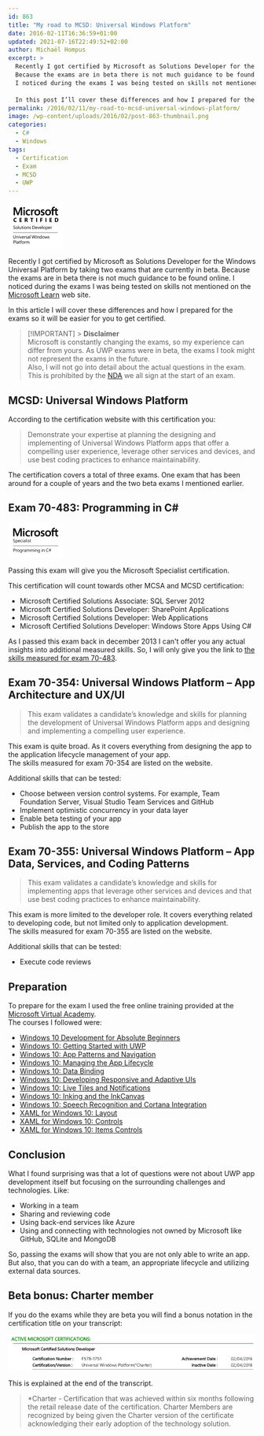 ```yaml
---
id: 863
title: "My road to MCSD: Universal Windows Platform"
date: 2016-02-11T16:36:59+01:00
updated: 2021-07-16T22:49:52+02:00
author: Michaël Hompus
excerpt: >
  Recently I got certified by Microsoft as Solutions Developer for the Windows Universal Platform by taking two exams that are currently in beta.
  Because the exams are in beta there is not much guidance to be found online.
  I noticed during the exams I was being tested on skills not mentioned on the Microsoft Learning web site.

  In this post I’ll cover these differences and how I prepared for the exams so it’ll be easier for you to get certified.
permalink: /2016/02/11/my-road-to-mcsd-universal-windows-platform/
image: /wp-content/uploads/2016/02/post-863-thumbnail.png
categories:
  - C#
  - Windows
tags:
  - Certification
  - Exam
  - MCSD
  - UWP
---
```


![MCSD Universal Windows Platform](/wp-content/uploads/2016/02/MCSD-UniversalWindowsPlatform-smaller-logo.png)

Recently I got certified by Microsoft as Solutions Developer for the Windows Universal Platform by taking two exams that are currently in beta.
Because the exams are in beta there is not much guidance to be found online.
I noticed during the exams I was being tested on skills not mentioned on the [Microsoft Learn](https://learn.microsoft.com/en-us/credentials/) web site.

In this article I will cover these differences and how I prepared for the exams so it will be easier for you to get certified.

<!--more-->

> [!IMPORTANT] > **Disclaimer**  
> Microsoft is constantly changing the exams, so my experience can differ from yours.
> As UWP exams were in beta, the exams I took might not represent the exams in the future.  
> Also, I will not go into detail about the actual questions in the exam.
> This is prohibited by the [NDA](https://learn.microsoft.com/credentials/support/certification-exam-candidate-agreement) we all sign at the start of an exam.

## MCSD: Universal Windows Platform

According to the certification website with this certification you:

> Demonstrate your expertise at planning the designing and implementing of Universal Windows Platform apps that offer a compelling user experience, leverage other services and devices, and use best coding practices to enhance maintainability.

The certification covers a total of three exams. One exam that has been around for a couple of years and the two beta exams I mentioned earlier.

## Exam 70-483: Programming in C#

![Microsoft Specialist Programming in C-Sharp](/wp-content/uploads/2016/02/MS-CSharp-smaller-logo.png)

Passing this exam will give you the Microsoft Specialist certification.

This certification will count towards other MCSA and MCSD certification:

- Microsoft Certified Solutions Associate: SQL Server 2012
- Microsoft Certified Solutions Developer: SharePoint Applications
- Microsoft Certified Solutions Developer: Web Applications
- Microsoft Certified Solutions Developer: Windows Store Apps Using C#

As I passed this exam back in december 2013 I can't offer you any actual insights into additional measured skills.
So, I will only give you the link to [the skills measured for exam 70-483](https://learn.microsoft.com/credentials/certifications/exams/70-483/).

## Exam 70-354: Universal Windows Platform – App Architecture and UX/UI

> This exam validates a candidate’s knowledge and skills for planning the development of Universal Windows Platform apps and designing and implementing a compelling user experience.

This exam is quite broad. As it covers everything from designing the app to the application lifecycle management of your app.  
The skills measured for exam 70-354 are listed on the website.

Additional skills that can be tested:

- Choose between version control systems.
  For example, Team Foundation Server, Visual Studio Team Services and GitHub
- Implement optimistic concurrency in your data layer
- Enable beta testing of your app
- Publish the app to the store

## Exam 70-355: Universal Windows Platform – App Data, Services, and Coding Patterns

> This exam validates a candidate’s knowledge and skills for implementing apps that leverage other services and devices and that use best coding practices to enhance maintainability.

This exam is more limited to the developer role.
It covers everything related to developing code, but not limited only to application development.  
The skills measured for exam 70-355 are listed on the website.

Additional skills that can be tested:

- Execute code reviews

## Preparation

To prepare for the exam I used the free online training provided at the [Microsoft Virtual Academy](https://mva.microsoft.com).  
The courses I followed were:

- [Windows 10 Development for Absolute Beginners](https://mva.microsoft.com/en-US/training-courses/windows-10-development-for-absolute-beginners-14541)
- [Windows 10: Getting Started with UWP](https://mva.microsoft.com/en-US/training-courses/windows-10-getting-started-with-uwp-14431)
- [Windows 10: App Patterns and Navigation](https://mva.microsoft.com/en-US/training-courses/windows-10-app-patterns-and-navigation-14577)
- [Windows 10: Managing the App Lifecycle](https://mva.microsoft.com/en-US/training-courses/windows-10-managing-the-app-lifecycle-14578)
- [Windows 10: Data Binding](https://mva.microsoft.com/en-US/training-courses/windows-10-data-binding-14579)
- [Windows 10: Developing Responsive and Adaptive UIs](https://mva.microsoft.com/en-US/training-courses/windows-10-developing-responsive-and-adaptive-uis-14584)
- [Windows 10: Live Tiles and Notifications](https://mva.microsoft.com/en-US/training-courses/windows-10-live-tiles-and-notifications-14585)
- [Windows 10: Inking and the InkCanvas](https://mva.microsoft.com/en-US/training-courses/windows-10-inking-and-the-inkcanvas-14586)
- [Windows 10: Speech Recognition and Cortana Integration](https://mva.microsoft.com/en-US/training-courses/windows-10-speech-recognition-and-cortana-integration-14587)
- [XAML for Windows 10: Layout](https://mva.microsoft.com/en-US/training-courses/xaml-for-windows-10-layout-14328)
- [XAML for Windows 10: Controls](https://mva.microsoft.com/en-US/training-courses/xaml-for-windows-10-controls-14482)
- [XAML for Windows 10: Items Controls](https://mva.microsoft.com/en-US/training-courses/xaml-for-windows-10-items-controls-14483)

## Conclusion

What I found surprising was that a lot of questions were not about UWP app development itself but focusing on the surrounding challenges and technologies.
Like:

- Working in a team
- Sharing and reviewing code
- Using back-end services like Azure
- Using and connecting with technologies not owned by Microsoft like GitHub, SQLite and MongoDB

So, passing the exams will show that you are not only able to write an app.
But also, that you can do with a team, an appropriate lifecycle and utilizing external data sources.

## Beta bonus: Charter member

If you do the exams while they are beta you will find a bonus notation in the certification title on your transcript:

![MCSD Charter notation](/wp-content/uploads/2016/02/MCSD-Charter.png)

This is explained at the end of the transcript.

> \*Charter - Certification that was achieved within six months following the retail release date of the certification.
> Charter Members are recognized by being given the Charter version of the certificate acknowledging their early adoption of the technology solution.
